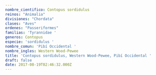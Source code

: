 ```yaml
---
nombre_cientifico: Contopus sordidulus
reinos: "Animalia"
divisiones: "Chordata"
clases: "Aves"
ordenes: "Passeriformes"
familias: 'Tyrannidae '
generos: Contopus
especie: 'sordidulus '
nombre_comun: 'Pibí Occidental '
nombre_ingles: Western Wood-Pewee
title: 'Contopus sordidulus, Western Wood-Pewee, Pibí Occidental '
draft: false
date: 2017-08-19T02:46:32.000Z
---
```


